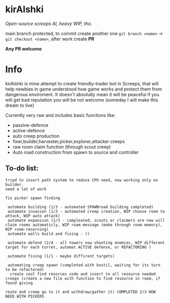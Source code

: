 # kirAIshki
*Open-source screeps AI, heavy WIP, tho.*

main branch protected, to commit create another one ```git branch <name>``` -> ```git checkout <name>```, after work create **PR**

**Any PR welcome**

# Info
kirAIshki is mine attempt to create friendly-trader bot in Screeps, that will help newbies in game understood how game works and protect them from dangerous enviroment.
It doesn't absolutly mean it will be peaceful if you will get bad reputation you will be not welcome (someday I will make this dream to live)

Currently very raw and includes basic functions like:
* passive-defence
* active-defence
* auto creep production
* fixer,builder,harvester,picker,explorer,attacker creeps
* raw room claim function (through scout creep)
* Auto road construction from spawn to source and controller


To-do list:
--
    tried to insert path system to reduce CPU need, now working only on builder.
    need a lot of work
    
    fix picker spawn finding

     automate building (1/3 - automated SPAWNroad building completed)
     automate invasion (1/3 - automated creep creation, WIP choose room to attack, WIP auto attack)
     automate expansion (1/3 - compleated, scouts or claimers are now will claim rooms automaticly, WIP room-message (make through room memory), WIP room-reserving)
     automate walls build and fixing - ()

     automate defend (2/4 - all towers now shooting enemies, WIP different target for each turret, automat ACTIVE defense, or REFACTORING )

     automate fixing (1/1 - maybe diffirent targets)

     automating creep spawn (completed with kostil, waiting for its turn to be refactored)
      create cool find resorces code and insert to all resource needed creeps (create a new file with function to find resource in room, if found giving
                                                                              route and creep go to it and withdraw/gather it) COMPLETED 2/3 NOW NEED WITH PICKERS


